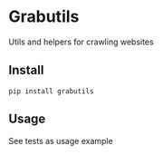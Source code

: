 # Grabutils

Utils and helpers for crawling websites

## Install

```shell script
pip install grabutils
```

## Usage

See tests as usage example
